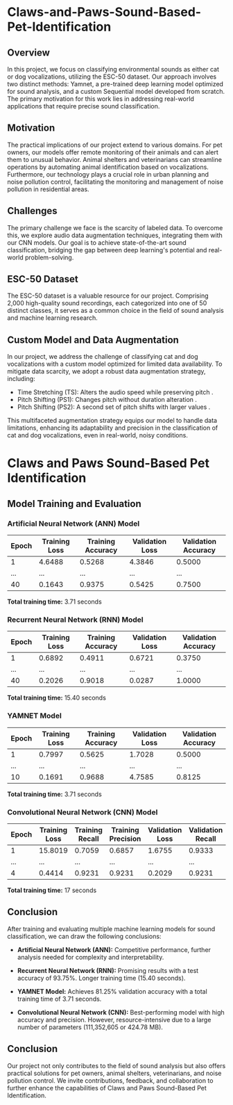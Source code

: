 # Claws-and-Paws-Sound-Based-Pet-Identification

## Overview

In this project, we focus on classifying environmental sounds as either cat or dog vocalizations, utilizing the ESC-50 dataset. Our approach involves two distinct methods: Yamnet, a pre-trained deep learning model optimized for sound analysis, and a custom Sequential model developed from scratch. The primary motivation for this work lies in addressing real-world applications that require precise sound classification.

## Motivation

The practical implications of our project extend to various domains. For pet owners, our models offer remote monitoring of their animals and can alert them to unusual behavior. Animal shelters and veterinarians can streamline operations by automating animal identification based on vocalizations. Furthermore, our technology plays a crucial role in urban planning and noise pollution control, facilitating the monitoring and management of noise pollution in residential areas.

## Challenges

The primary challenge we face is the scarcity of labeled data. To overcome this, we explore audio data augmentation techniques, integrating them with our CNN models. Our goal is to achieve state-of-the-art sound classification, bridging the gap between deep learning's potential and real-world problem-solving.

## ESC-50 Dataset

The ESC-50 dataset is a valuable resource for our project. Comprising 2,000 high-quality sound recordings, each categorized into one of 50 distinct classes, it serves as a common choice in the field of sound analysis and machine learning research.

## Custom Model and Data Augmentation

In our project, we address the challenge of classifying cat and dog vocalizations with a custom model optimized for limited data availability. To mitigate data scarcity, we adopt a robust data augmentation strategy, including:

- Time Stretching (TS): Alters the audio speed while preserving pitch .
- Pitch Shifting (PS1): Changes pitch without duration alteration .
- Pitch Shifting (PS2): A second set of pitch shifts with larger values .

This multifaceted augmentation strategy equips our model to handle data limitations, enhancing its adaptability and precision in the classification of cat and dog vocalizations, even in real-world, noisy conditions.


# Claws and Paws Sound-Based Pet Identification

## Model Training and Evaluation

### Artificial Neural Network (ANN) Model

| Epoch | Training Loss | Training Accuracy | Validation Loss | Validation Accuracy |
|-------|---------------|-------------------|------------------|----------------------|
| 1     | 4.6488        | 0.5268            | 4.3846           | 0.5000               |
| ...   | ...           | ...               | ...              | ...                  |
| 40    | 0.1643        | 0.9375            | 0.5425           | 0.7500               |

**Total training time:** 3.71 seconds

### Recurrent Neural Network (RNN) Model

| Epoch | Training Loss | Training Accuracy | Validation Loss | Validation Accuracy |
|-------|---------------|-------------------|------------------|----------------------|
| 1     | 0.6892        | 0.4911            | 0.6721           | 0.3750               |
| ...   | ...           | ...               | ...              | ...                  |
| 40    | 0.2026        | 0.9018            | 0.0287           | 1.0000               |

**Total training time:** 15.40 seconds

### YAMNET Model

| Epoch | Training Loss | Training Accuracy | Validation Loss | Validation Accuracy |
|-------|---------------|-------------------|------------------|----------------------|
| 1     | 0.7997        | 0.5625            | 1.7028           | 0.5000               |
| ...   | ...           | ...               | ...              | ...                  |
| 10    | 0.1691        | 0.9688            | 4.7585           | 0.8125               |

**Total training time:** 3.71 seconds

### Convolutional Neural Network (CNN) Model

| Epoch | Training Loss | Training Recall | Training Precision | Validation Loss | Validation Recall | Validation Precision |
|-------|---------------|------------------|--------------------|------------------|---------------------|-----------------------|
| 1     | 15.8019       | 0.7059           | 0.6857             | 1.6755           | 0.9333              | 0.8235                |
| ...   | ...           | ...              | ...                | ...              | ...                 | ...                   |
| 4     | 0.4414        | 0.9231           | 0.9231             | 0.2029           | 0.9231              | 1.0000                |
**Total training time:** 17 seconds

## Conclusion

After training and evaluating multiple machine learning models for sound classification, we can draw the following conclusions:

- **Artificial Neural Network (ANN):** Competitive performance, further analysis needed for complexity and interpretability.
  
- **Recurrent Neural Network (RNN):** Promising results with a test accuracy of 93.75%. Longer training time (15.40 seconds).

- **YAMNET Model:** Achieves 81.25% validation accuracy with a total training time of 3.71 seconds.

- **Convolutional Neural Network (CNN):** Best-performing model with high accuracy and precision. However, resource-intensive due to a large number of parameters (111,352,605 or 424.78 MB).


## Conclusion

Our project not only contributes to the field of sound analysis but also offers practical solutions for pet owners, animal shelters, veterinarians, and noise pollution control. We invite contributions, feedback, and collaboration to further enhance the capabilities of Claws and Paws Sound-Based Pet Identification.


